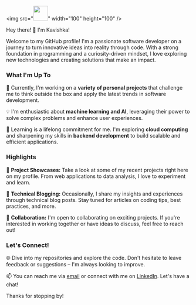 <img src="<img src="https://media.giphy.com/media/vFKqnCdLPNOKc/giphy.gif](https://www.bing.com/images/search?view=detailV2&ccid=wNGxHlTC&id=3E20E04D1AB19EF1265672902D3FA0A2270B41F8&thid=OIP.wNGxHlTCsH9zU90WDouoDQHaFj&mediaurl=https%3A%2F%2Fcdn.dribbble.com%2Fusers%2F1059583%2Fscreenshots%2F4171367%2Fcoding-freak.gif&cdnurl=https%3A%2F%2Fth.bing.com%2Fth%2Fid%2FR.c0d1b11e54c2b07f7353dd160e8ba80d%3Frik%3D%252bEELJ6KgPy2Qcg%26pid%3DImgRaw%26r%3D0&exph=600&expw=800&q=gif+for+readme+file&simid=608052178637520270&form=IRPRST&ck=C0C3DFCDE8C2E9385A18E134D18608DB&selectedindex=1&ajaxhist=0&ajaxserp=0&vt=0&sim=11)" width="40" height="40" />" width="100" height="100" />

Hey there! 👋 I'm Kavishka!

Welcome to my GitHub profile! I'm a passionate software developer on a journey to turn innovative ideas into reality through code. With a strong foundation in programming and a curiosity-driven mindset, I love exploring new technologies and creating solutions that make an impact.

### What I'm Up To

🚀 Currently, I'm working on a **variety of personal projects** that challenge me to think outside the box and apply the latest trends in software development.

💡 I'm enthusiastic about **machine learning and AI**, leveraging their power to solve complex problems and enhance user experiences.

🌱 Learning is a lifelong commitment for me. I'm exploring **cloud computing** and sharpening my skills in **backend development** to build scalable and efficient applications.

### Highlights

🎉 **Project Showcases:** Take a look at some of my recent projects right here on my profile. From web applications to data analysis, I love to experiment and learn.

📝 **Technical Blogging:** Occasionally, I share my insights and experiences through technical blog posts. Stay tuned for articles on coding tips, best practices, and more.

🤝 **Collaboration:** I'm open to collaborating on exciting projects. If you're interested in working together or have ideas to discuss, feel free to reach out!

### Let's Connect!

🌐 Dive into my repositories and explore the code. Don't hesitate to leave feedback or suggestions – I'm always looking to improve.

📫 You can reach me via [email](kavishkawe38@gmail.com) or connect with me on [LinkedIn](https://www.linkedin.com/in/roshan-weerawardhana-725840248/). Let's have a chat!

Thanks for stopping by! 
